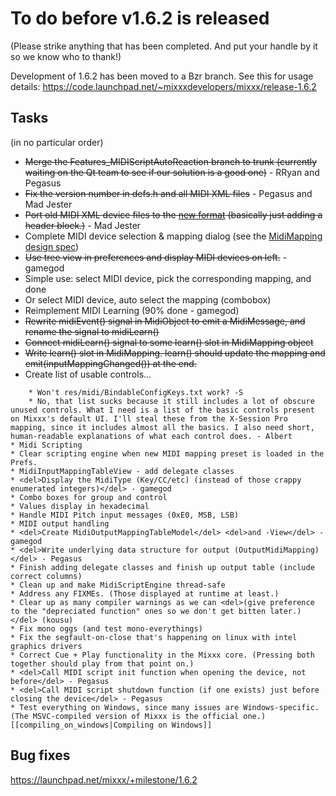# To do before v1.6.2 is released

(Please strike anything that has been completed. And put your handle by
it so we know who to thank\!)

Development of 1.6.2 has been moved to a Bzr branch. See this for usage
details:
<https://code.launchpad.net/~mixxxdevelopers/mixxx/release-1.6.2>

## Tasks

(in no particular order)

  - ~~Merge the Features\_MIDIScriptAutoReaction branch to trunk
    (currently waiting on the Qt team to see if our solution is a good
    one)~~ - RRyan and Pegasus
  - ~~Fix the version number in defs.h and all MIDI XML files~~ -
    Pegasus and Mad Jester
  - ~~Port old MIDI XML device files to the [new
    format](midi_controller_mapping_file_format) (basically just adding
    a header block.)~~ - Mad Jester
  - Complete MIDI device selection & mapping dialog (see the
    [MidiMapping design
    spec](midi_scripting#midi_mapping_object_design_spec))
  - ~~Use tree view in preferences and display MIDI devices on left.~~ -
    gamegod
  - Simple use: select MIDI device, pick the corresponding mapping, and
    done
  - Or select MIDI device, auto select the mapping (combobox)
  - Reimplement MIDI Learning (90% done - gamegod)
  - ~~Rewrite midiEvent() signal in MidiObject to emit a MidiMessage,
    and rename the signal to midiLearn()~~
  - ~~Connect midiLearn() signal to some learn() slot in MidiMapping
    object~~
  - ~~Write learn() slot in MidiMapping. learn() should update the
    mapping and emit(inputMappingChanged()) at the end.~~
  - Create list of usable controls... 

<!-- end list -->

``` 
    * Won't res/midi/BindableConfigKeys.txt work? -S
    * No, that list sucks because it still includes a lot of obscure unused controls. What I need is a list of the basic controls present on Mixxx's default UI. I'll steal these from the X-Session Pro mapping, since it includes almost all the basics. I also need short, human-readable explanations of what each control does. - Albert 
* Midi Scripting
* Clear scripting engine when new MIDI mapping preset is loaded in the Prefs.
* MidiInputMappingTableView - add delegate classes
* <del>Display the MidiType (Key/CC/etc) (instead of those crappy enumerated integers)</del> - gamegod
* Combo boxes for group and control
* Values display in hexadecimal
* Handle MIDI Pitch input messages (0xE0, MSB, LSB)
* MIDI output handling
* <del>Create MidiOutputMappingTableModel</del> <del>and -View</del> - gamegod
* <del>Write underlying data structure for output (OutputMidiMapping)</del> - Pegasus
* Finish adding delegate classes and finish up output table (include correct columns)
* Clean up and make MidiScriptEngine thread-safe
* Address any FIXMEs. (Those displayed at runtime at least.)
* Clear up as many compiler warnings as we can <del>(give preference to the "depreciated function" ones so we don't get bitten later.)</del> (kousu)
* Fix mono oggs (and test mono-everythings)
* Fix the segfault-on-close that's happening on linux with intel graphics drivers 
* Correct Cue + Play functionality in the Mixxx core. (Pressing both together should play from that point on.)
* <del>Call MIDI script init function when opening the device, not before</del> - Pegasus
* <del>Call MIDI script shutdown function (if one exists) just before closing the device</del> - Pegasus
* Test everything on Windows, since many issues are Windows-specific. (The MSVC-compiled version of Mixxx is the official one.) [[compiling_on_windows|Compiling on Windows]]
```

## Bug fixes

<https://launchpad.net/mixxx/+milestone/1.6.2>

